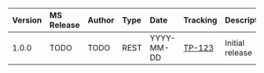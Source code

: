 | Version   | MS Release   | Author                 | Type    | Date       | Tracking                                                    | Description                                |
|:----------|:-------------|:-----------------------|:--------|:-----------|:------------------------------------------------------------|:-------------------------------------------|
| 1.0.0     | TODO         | TODO                   | REST    | YYYY-MM-DD | [TP-123](https://memsource.tpondemand.com/entity/123)       | Initial release                            |
